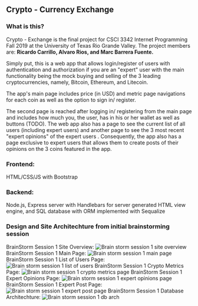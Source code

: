## Crypto - Currency Exchange
### What is this?
Crypto - Exchange is the final project for CSCI 3342 Internet Programming Fall 2019 at the University of Texas Rio Grande Valley. The project members are: <B>Ricardo Carrillo, Alvaro Rios, and Marc Barrera Fuente.</B> 

Simply put, this is a web app that allows login/register of users with authentication and authorization if you are an "expert" user with the main functionality being the mock buying and selling of the 3 leading cryptocurrencies, namely, Bitcoin, Ethereum, and Litecoin. 

The app's main page includes price (in USD) and metric page navigations for each coin as well as the option to sign in/ register. 

The second page is reached after logging in/ registering from the main page and includes how much you, the user, has in his or her wallet as well as buttons (TODO). The web app also has a page to see the current list of all users (including expert users) and another page to see the 3 most recent "expert opinions" of the expert users . Consequently, the app also has a page exclusive to expert users that allows them to create posts of their opinions on the 3 coins featured in the app. 

### Frontend: 
HTML/CSS/JS with Bootstrap 

### Backend:
Node.js, Express server with Handlebars for server generated HTML view engine, and SQL database with ORM implemented with Sequalize

### Design and Site Architechture from initial brainstorming session
BrainStorm Session 1 Site Overview: ![Brain storm session 1 site overview](Images/BrainStorm1Overview.jpeg)
BrainStorm Session 1 Main Page: ![Brain storm session 1 main page](Images/BrainStorm1MainPage.jpeg)
BrainStorm Session 1 List of Users Page: ![Brain storm session 1 list of users](Images/BrainStorm1ListofUsersPage.jpeg)
BrainStorm Session 1 Crypto Metrics Page: ![Brain storm session 1 crypto metrics page](Images/BrainStorm1CryptoMetricsPage.jpeg)
BrainStorm Session 1 Expert Opinions Page: ![Brain storm session 1 expert opinions page](Images/BrainStorm1ExpertOpinionsPage.jpeg)
BrainStorm Session 1 Expert Post Page: ![Brain storm session 1 expert post page](Images/BrainStorm1ExpertPostPage.jpeg)
BrainStorm Session 1 Database Architechture: ![Brain storm session 1 db arch](Images/BrainStorm1DatabaseArchitechture.jpeg)
